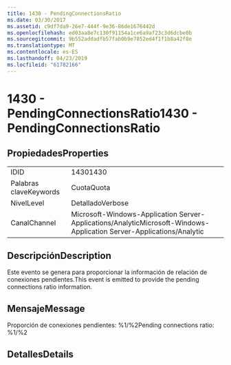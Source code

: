 ```yaml
---
title: 1430 - PendingConnectionsRatio
ms.date: 03/30/2017
ms.assetid: c9df7da9-26e7-444f-9e36-86de1676442d
ms.openlocfilehash: ed03aa8e7c130f91154a1ce6a9af23c3d6dcbe0b
ms.sourcegitcommit: 9b552addadfb57fab0b9e7852ed4f1f1b8a42f8e
ms.translationtype: MT
ms.contentlocale: es-ES
ms.lasthandoff: 04/23/2019
ms.locfileid: "61782166"
---
```

# <a name="1430---pendingconnectionsratio"></a><span data-ttu-id="2e956-102">1430 - PendingConnectionsRatio</span><span class="sxs-lookup"><span data-stu-id="2e956-102">1430 - PendingConnectionsRatio</span></span>
## <a name="properties"></a><span data-ttu-id="2e956-103">Propiedades</span><span class="sxs-lookup"><span data-stu-id="2e956-103">Properties</span></span>  
  
|||  
|-|-|  
|<span data-ttu-id="2e956-104">ID</span><span class="sxs-lookup"><span data-stu-id="2e956-104">ID</span></span>|<span data-ttu-id="2e956-105">1430</span><span class="sxs-lookup"><span data-stu-id="2e956-105">1430</span></span>|  
|<span data-ttu-id="2e956-106">Palabras clave</span><span class="sxs-lookup"><span data-stu-id="2e956-106">Keywords</span></span>|<span data-ttu-id="2e956-107">Cuota</span><span class="sxs-lookup"><span data-stu-id="2e956-107">Quota</span></span>|  
|<span data-ttu-id="2e956-108">Nivel</span><span class="sxs-lookup"><span data-stu-id="2e956-108">Level</span></span>|<span data-ttu-id="2e956-109">Detallado</span><span class="sxs-lookup"><span data-stu-id="2e956-109">Verbose</span></span>|  
|<span data-ttu-id="2e956-110">Canal</span><span class="sxs-lookup"><span data-stu-id="2e956-110">Channel</span></span>|<span data-ttu-id="2e956-111">Microsoft-Windows-Application Server-Applications/Analytic</span><span class="sxs-lookup"><span data-stu-id="2e956-111">Microsoft-Windows-Application Server-Applications/Analytic</span></span>|  
  
## <a name="description"></a><span data-ttu-id="2e956-112">Descripción</span><span class="sxs-lookup"><span data-stu-id="2e956-112">Description</span></span>  
 <span data-ttu-id="2e956-113">Este evento se genera para proporcionar la información de relación de conexiones pendientes.</span><span class="sxs-lookup"><span data-stu-id="2e956-113">This event is emitted to provide the pending connections ratio information.</span></span>  
  
## <a name="message"></a><span data-ttu-id="2e956-114">Mensaje</span><span class="sxs-lookup"><span data-stu-id="2e956-114">Message</span></span>  
 <span data-ttu-id="2e956-115">Proporción de conexiones pendientes: %1/%2</span><span class="sxs-lookup"><span data-stu-id="2e956-115">Pending connections ratio: %1/%2</span></span>  
  
## <a name="details"></a><span data-ttu-id="2e956-116">Detalles</span><span class="sxs-lookup"><span data-stu-id="2e956-116">Details</span></span>
